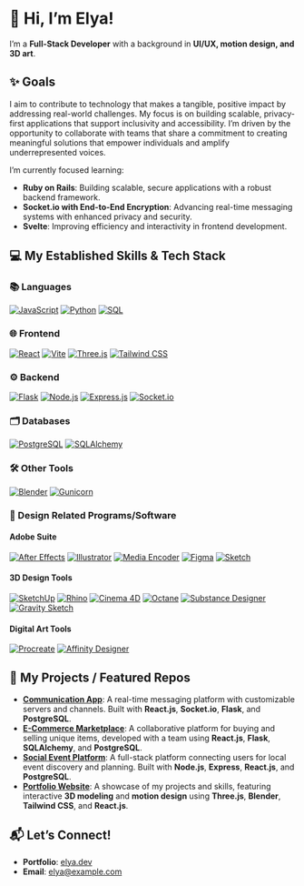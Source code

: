 # 👋 Hi, I’m Elya!

I’m a **Full-Stack Developer** with a background in **UI/UX, motion design, and 3D art**.

## ✨ Goals

I aim to contribute to technology that makes a tangible, positive impact by addressing real-world challenges. My focus is on building scalable, privacy-first applications that support inclusivity and accessibility. I’m driven by the opportunity to collaborate with teams that share a commitment to creating meaningful solutions that empower individuals and amplify underrepresented voices.

I’m currently focused learning:
- **Ruby on Rails**: Building scalable, secure applications with a robust backend framework.
- **Socket.io with End-to-End Encryption**: Advancing real-time messaging systems with enhanced privacy and security.
- **Svelte**: Improving efficiency and interactivity in frontend development.

## 💻 My Established Skills & Tech Stack

### 📚 Languages
[![JavaScript](https://img.shields.io/badge/JavaScript-%23323330.svg?logo=javascript&logoColor=%23F7DF1E)](https://developer.mozilla.org/en-US/docs/Web/JavaScript)
[![Python](https://img.shields.io/badge/Python-3670A0?logo=python&logoColor=ffdd54)](https://www.python.org/)
[![SQL](https://img.shields.io/badge/SQL-%2307405e.svg?logo=postgresql&logoColor=white)](https://www.postgresql.org/)

### 🌐 Frontend
[![React](https://img.shields.io/badge/react-%2320232a.svg?logo=react&logoColor=%2361DAFB)](https://reactjs.org/)
[![Vite](https://img.shields.io/badge/vite-%23646CFF.svg?logo=vite&logoColor=white)](https://vitejs.dev/)
[![Three.js](https://img.shields.io/badge/Three.js-%23000000.svg?logo=three.js&logoColor=white)](https://threejs.org/)
[![Tailwind CSS](https://img.shields.io/badge/tailwindcss-%2338B2AC.svg?logo=tailwind-css&logoColor=white)](https://tailwindcss.com/)

### ⚙️ Backend
[![Flask](https://img.shields.io/badge/flask-%23000000.svg?logo=flask&logoColor=white)](https://flask.palletsprojects.com/)
[![Node.js](https://img.shields.io/badge/node.js-6DA55F?logo=node.js&logoColor=white)](https://nodejs.org/)
[![Express.js](https://img.shields.io/badge/express.js-%23404d59.svg?logo=express&logoColor=%2361DAFB)](https://expressjs.com/)
[![Socket.io](https://img.shields.io/badge/socket.io-black?logo=socket.io&logoColor=white)](https://socket.io/)

### 🗂️ Databases
[![PostgreSQL](https://img.shields.io/badge/PostgreSQL-%23336791.svg?logo=postgresql&logoColor=white)](https://www.postgresql.org/)
[![SQLAlchemy](https://img.shields.io/badge/SQLAlchemy-%23d73351.svg?logo=python&logoColor=white)](https://www.sqlalchemy.org/)

### 🛠 Other Tools
[![Blender](https://img.shields.io/badge/Blender-F5792A.svg?logo=blender&logoColor=white)](https://www.blender.org/)
[![Gunicorn](https://img.shields.io/badge/Gunicorn-499848.svg?logo=gunicorn&logoColor=white)](https://gunicorn.org/)

### 🎨 Design Related Programs/Software

#### **Adobe Suite**
[![After Effects](https://img.shields.io/badge/After%20Effects-9999FF.svg?logo=adobeaftereffects&logoColor=white)](https://www.adobe.com/products/aftereffects.html)
[![Illustrator](https://img.shields.io/badge/Illustrator-FF9A00.svg?logo=adobeillustrator&logoColor=white)](https://www.adobe.com/products/illustrator.html)
[![Media Encoder](https://img.shields.io/badge/Media%20Encoder-9999FF.svg?logo=adobe&logoColor=white)](https://www.adobe.com/products/media-encoder.html)
[![Figma](https://img.shields.io/badge/Figma-%23F24E1E.svg?logo=figma&logoColor=white)](https://www.figma.com/)
[![Sketch](https://img.shields.io/badge/Sketch-F7B500?logo=sketch&logoColor=white)](https://www.sketch.com/)

#### **3D Design Tools**
[![SketchUp](https://img.shields.io/badge/SketchUp-%23FF7057.svg?logo=sketchup&logoColor=white)](https://www.sketchup.com/)
[![Rhino](https://img.shields.io/badge/Rhino-801010.svg?logo=rhinoceros&logoColor=white)](https://www.rhino3d.com/)
[![Cinema 4D](https://img.shields.io/badge/Cinema%204D-011A6A.svg?logo=maxon&logoColor=white)](https://www.maxon.net/en/cinema-4d)
[![Octane](https://img.shields.io/badge/Octane-292929.svg?logo=octanerender&logoColor=white)](https://home.otoy.com/)
[![Substance Designer](https://img.shields.io/badge/Substance%20Designer-563D7C.svg?logo=adobe&logoColor=white)](https://www.adobe.com/products/substance3d-designer.html)
[![Gravity Sketch](https://img.shields.io/badge/Gravity%20Sketch-FF595E.svg?logo=grav&logoColor=white)](https://www.gravitysketch.com/)

#### **Digital Art Tools**
[![Procreate](https://img.shields.io/badge/Procreate-%23000000.svg?logo=procreate&logoColor=white)](https://procreate.art/)
[![Affinity Designer](https://img.shields.io/badge/Affinity%20Designer-%231B72BE.svg?logo=affinity&logoColor=white)](https://affinity.serif.com/en-us/designer/)

## 🌟 My Projects / Featured Repos

-   [**Communication App**](https://elya-le-banter.onrender.com): A real-time messaging platform with customizable servers and channels. Built with **React.js**, **Socket.io**, **Flask**, and **PostgreSQL**.
-   [**E-Commerce Marketplace**](https://etsyclone-4ah1.onrender.com): A collaborative platform for buying and selling unique items, developed with a team using **React.js**, **Flask**, **SQLAlchemy**, and **PostgreSQL**.
-   [**Social Event Platform**](https://meetpup-elya.onrender.com): A full-stack platform connecting users for local event discovery and planning. Built with **Node.js**, **Express**, **React.js**, and **PostgreSQL**.
-   [**Portfolio Website**](https://github.com/elya-le/Elya.dev): A showcase of my projects and skills, featuring interactive **3D modeling** and **motion design** using **Three.js**, **Blender**, **Tailwind CSS**, and **React.js**.


## 📬 Let’s Connect!
- **Portfolio**: [elya.dev](https://elya.dev)
- **Email**: [elya@example.com](mailto:elya@example.com)


